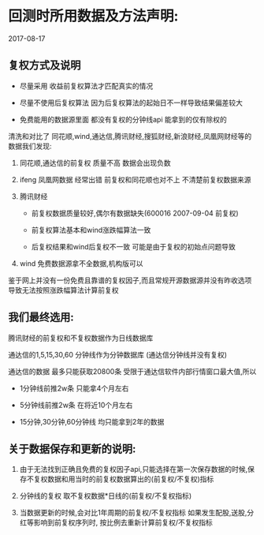 # 回测时所用数据及方法声明:
2017-08-17

## 复权方式及说明


- 尽量采用 收益前复权算法才匹配真实的情况

- 尽量不使用后复权算法 因为后复权算法的起始日不一样导致结果偏差较大

- 免费能用的数据源里面 都没有复权的分钟线api 能拿到的仅有除权的



清洗和对比了  同花顺,wind,通达信,腾讯财经,搜狐财经,新浪财经,凤凰网财经等的数据我们发现:

1. 同花顺,通达信的前复权 质量不高 数据会出现负数

2. ifeng 凤凰网数据 经常出错  前复权和同花顺也对不上  不清楚前复权数据来源

3. 腾讯财经 

    - 前复权数据质量较好,偶尔有数据缺失(600016 2007-09-04 前复权)
    - 前复权算法基本和wind涨跌幅算法一致

    - 后复权结果和wind后复权不一致 可能是由于复权的初始点问题导致

4. wind  免费数据源拿不全数据,机构版可以

鉴于网上并没有一份免费且靠谱的复权因子,而且常规开源数据源并没有昨收选项导致无法按照涨跌幅算法计算前复权

## 我们最终选用:

腾讯财经的前复权和不复权数据作为日线数据库

通达信的1,5,15,30,60 分钟线作为分钟数据库 (通达信分钟线并没有复权)

通达信的数据 最多只能获取20800条 受限于通达信软件内部行情窗口最大值,所以 

- 1分钟线前推2w条 只能拿4个月左右  

- 5分钟线前推2w条 在将近10个月左右

- 15分钟,30分钟,60分钟线 均只能拿到2年的数据


## 关于数据保存和更新的说明:

1. 由于无法找到正确且免费的复权因子api,只能选择在第一次保存数据的时候,保存不复权数据和用当时的前复权数据算出的(前复权/不复权)指标

2. 分钟线的复权  取不复权数据*日线的(前复权/不复权指标)

3. 当数据更新的时候,会对比1年周期的前复权/不复权指标 如果发生配股,送股,分红等影响到前复权序列时, 按比例去重新计算前复权/不复权指标

